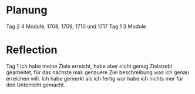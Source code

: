 # Planung 
Tag 2 4 Module, 1708, 1709, 1710 und 1717
Tag 1 3 Module
#  Reflection
Tag 1 Ich habe meine Ziele erreicht, habe aber nicht genug Zielstrebi gearbeitet, für das nächste mal: genauere Ziel beschreibung was ich genau erreichen will. Ich habe gemerkt als ich fertig war habe ich nichts mer für den Unterricht gemacht.
